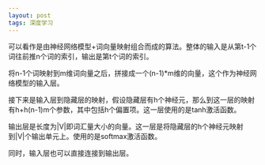 ```yaml
---
layout: post
tags: 深度学习
---
```


可以看作是由神经网络模型+词向量映射组合而成的算法。整体的输入是从第t-1个词往前推n个词的索引，输出是第t个词的索引。

将n-1个词映射到m维词向量之后，拼接成一个(n-1)*m维的向量，这个作为神经网络模型的输入层。

接下来是输入层到隐藏层的映射，假设隐藏层有h个神经元，那么到这一层的映射有h+h(n-1)m个参数，其中包括h个偏置项。这一层使用的是tanh激活函数。

输出层是长度为|V|即词汇量大小的向量。这一层是将隐藏层的h个神经元映射到|V|个输出单元上。使用的是softmax激活函数。

同时，输入层也可以直接连接到输出层。

